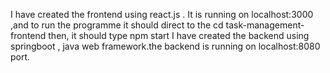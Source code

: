 I have created the frontend using react.js . It is running on localhost:3000 ,and to run the programme it should direct to the cd task-management-frontend
then, it should type npm start
I have created the backend using springboot , java web framework.the backend is running on localhost:8080 port. 
